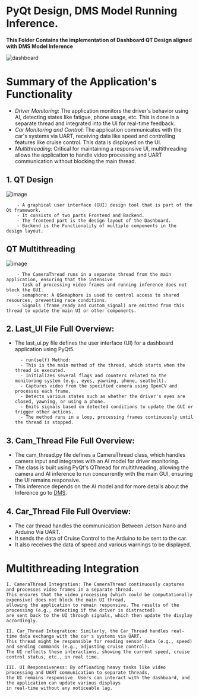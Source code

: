# PyQt Design, DMS Model Running Inference.
**This Folder Contains the implementation of Dashboard QT Design aligned with DMS Model Inference**

![dashboard](https://github.com/user-attachments/assets/aaf26f71-673a-462f-a9c2-c7599bdf8787)

# Summary of the Application's Functionality
- *Driver Monitoring*: The application monitors the driver's behavior using AI, detecting states like fatigue, phone usage, etc.
  This is done in a separate thread and integrated into the UI for real-time feedback.
- *Car Monitoring and Control*: The application communicates with the car's systems via UART, receiving data like speed
  and controlling features like cruise control. This data is displayed on the UI.
- *Multithreading*: Critical for maintaining a responsive UI, multithreading allows the application to handle video processing
  and UART communication without blocking the main thread.

## 1. QT Design
![image](https://github.com/user-attachments/assets/d6fc6530-a035-4c9f-869c-580f5687a8dc)

        - A graphical user interface (GUI) design tool that is part of the Qt framework.
        - It consists of two parts Frontend and Backend.
        - The frontend part is the design layout of the Dashboard.
        - Backend is the Functionality of multiple components in the design layout.

QT Multithreading
---
![image](https://github.com/user-attachments/assets/e9d7bbfb-731a-495d-9116-d6f10d21403c)

        - The CameraThread runs in a separate thread from the main application, ensuring that the intensive
          task of processing video frames and running inference does not block the GUI.
        - semaphore: A QSemaphore is used to control access to shared resources, preventing race conditions.
        - Signals (frame_ready and custom_signal) are emitted from this thread to update the main UI or other components.

## 2. Last_UI File Full Overview:
- The last_ui.py file defines the user interface (UI) for a dashboard application using PyQt5.

        - run(self) Method:
        - This is the main method of the thread, which starts when the thread is executed.
        - Initializes several flags and counters related to the monitoring system (e.g., eyes, yawning, phone, seatbelt).
        - Captures video from the specified camera using OpenCV and processes each frame.
        - Detects various states such as whether the driver's eyes are closed, yawning, or using a phone.
        - Emits signals based on detected conditions to update the GUI or trigger other actions.
        - The method runs in a loop, processing frames continuously until the thread is stopped.

## 3. Cam_Thread File Full Overview:
- The cam_thread.py file defines a CameraThread class, which handles camera input and integrates with an AI model for driver monitoring.
- The class is built using PyQt's QThread for multithreading, allowing the camera and AI inference
  to run concurrently with the main GUI, ensuring the UI remains responsive.
- This inference depends on the AI model and for more details about the Inference go to [DMS](https://github.com/Mo-Alsehli/ADAS_System_G.P/tree/master/Driver_Monitoring_System_JetsonNano_SSDMoibileNet).

## 4. Car_Thread File Full Overview:
- The car thread handles the communication Between Jetson Nano and Arduino Via UART.
- It sends the data of Cruise Control to the Arduino to be sent to the car.
- It also receives the data of speed and various warnings to be displayed.

# Multithreading Integration
    I. CameraThread Integration: The CameraThread continuously captures and processes video frames in a separate thread.
    This ensures that the video processing (which could be computationally expensive) does not block the main UI thread,
    allowing the application to remain responsive. The results of the processing (e.g., detecting if the driver is distracted)
    are sent back to the UI through signals, which then update the display accordingly.

    II. Car_Thread Integration: Similarly, the Car_Thread handles real-time data exchange with the car's systems via UART. 
    This thread might be responsible for reading sensor data (e.g., speed) and sending commands (e.g., adjusting cruise control). 
    The UI reflects these interactions, showing the current speed, cruise control status, etc., in real time.

    III. UI Responsiveness: By offloading heavy tasks like video processing and UART communication to separate threads, 
    the UI remains responsive. Users can interact with the dashboard, and the application can update various displays 
    in real-time without any noticeable lag.
